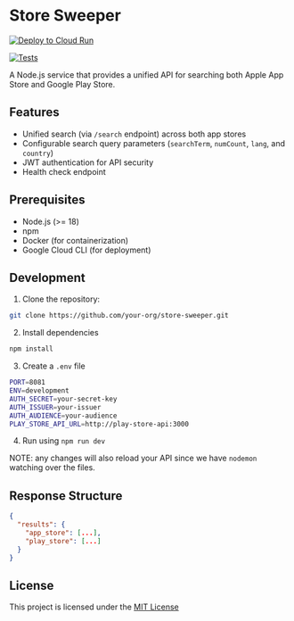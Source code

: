 # Store Sweeper

[![Deploy to Cloud Run](https://github.com/tramlinehq/store-sweeper/actions/workflows/deploy.yml/badge.svg)](https://github.com/tramlinehq/store-sweeper/actions/workflows/deploy.yml)

[![Tests](https://github.com/tramlinehq/store-sweeper/actions/workflows/test.yml/badge.svg)](https://github.com/tramlinehq/store-sweeper/actions/workflows/test.yml)

A Node.js service that provides a unified API for searching both Apple App Store and Google Play Store.

## Features

- Unified search (via `/search` endpoint) across both app stores
- Configurable search query parameters (`searchTerm`, `numCount`, `lang`, and `country`)
- JWT authentication for API security
- Health check endpoint

## Prerequisites

- Node.js (>= 18)
- npm
- Docker (for containerization)
- Google Cloud CLI (for deployment)

## Development

1. Clone the repository:
```bash
git clone https://github.com/your-org/store-sweeper.git
```
2. Install dependencies
```bash
npm install
```
3. Create a `.env` file
```bash
PORT=8081
ENV=development
AUTH_SECRET=your-secret-key
AUTH_ISSUER=your-issuer
AUTH_AUDIENCE=your-audience
PLAY_STORE_API_URL=http://play-store-api:3000
```

4. Run using `npm run dev`

NOTE: any changes will also reload your API since we have `nodemon` watching over the files.

## Response Structure

```json
{
  "results": {
    "app_store": [...],
    "play_store": [...]
  }
}
```

## License

This project is licensed under the [MIT License](LICENSE.md)
